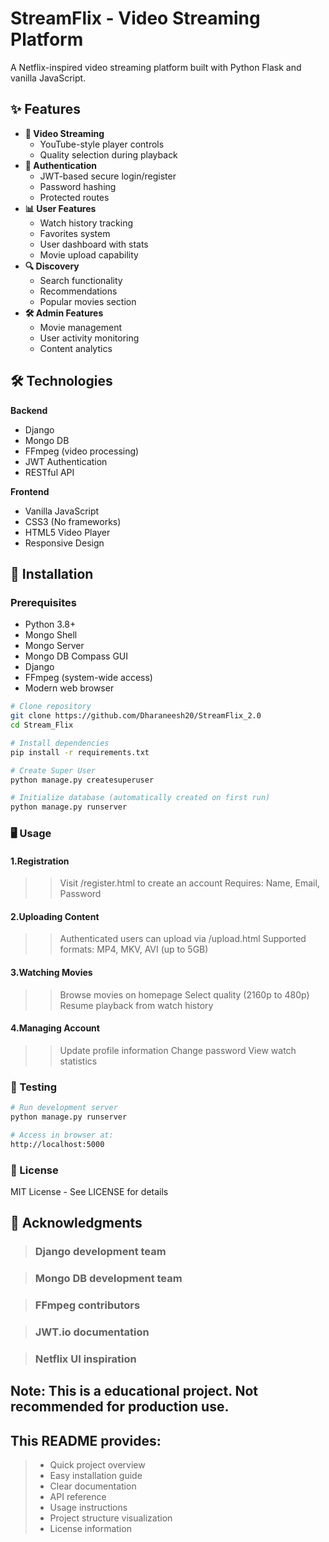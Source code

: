 # StreamFlix - Video Streaming Platform


A Netflix-inspired video streaming platform built with Python Flask and vanilla JavaScript.

## ✨ Features

- **🎥 Video Streaming**
  - YouTube-style player controls
  - Quality selection during playback
- **🔐 Authentication**
  - JWT-based secure login/register
  - Password hashing
  - Protected routes
- **📊 User Features**
  - Watch history tracking
  - Favorites system
  - User dashboard with stats
  - Movie upload capability
- **🔍 Discovery**
  - Search functionality
  - Recommendations
  - Popular movies section
- **🛠 Admin Features**
  - Movie management
  - User activity monitoring
  - Content analytics

## 🛠 Technologies

**Backend**
- Django
- Mongo DB
- FFmpeg (video processing)
- JWT Authentication
- RESTful API

**Frontend**
- Vanilla JavaScript
- CSS3 (No frameworks)
- HTML5 Video Player
- Responsive Design

## 🚀 Installation

### Prerequisites
- Python 3.8+
- Mongo Shell
- Mongo Server
- Mongo DB Compass GUI
- Django
- FFmpeg (system-wide access)
- Modern web browser

```bash
# Clone repository
git clone https://github.com/Dharaneesh20/StreamFlix_2.0
cd Stream_Flix

# Install dependencies
pip install -r requirements.txt

# Create Super User
python manage.py createsuperuser

# Initialize database (automatically created on first run)
python manage.py runserver
```
   
### 🖥 Usage
#### 1.Registration

>> Visit /register.html to create an account
>> Requires: Name, Email, Password

#### 2.Uploading Content

>> Authenticated users can upload via /upload.html
>> Supported formats: MP4, MKV, AVI (up to 5GB)

#### 3.Watching Movies

>> Browse movies on homepage
>> Select quality (2160p to 480p)
>> Resume playback from watch history

#### 4.Managing Account

>> Update profile information
>> Change password
>> View watch statistics

### 🧪 Testing
```bash
# Run development server
python manage.py runserver

# Access in browser at:
http://localhost:5000
```
### 📜 License
MIT License - See LICENSE for details

## 🙏 Acknowledgments
> ### Django development team

> ### Mongo DB development team

> ### FFmpeg contributors

> ### JWT.io documentation

> ### Netflix UI inspiration

## Note: This is a educational project. Not recommended for production use.


## This README provides:
> - Quick project overview
> - Easy installation guide
> - Clear documentation
> - API reference
> - Usage instructions
> - Project structure visualization
> - License information


